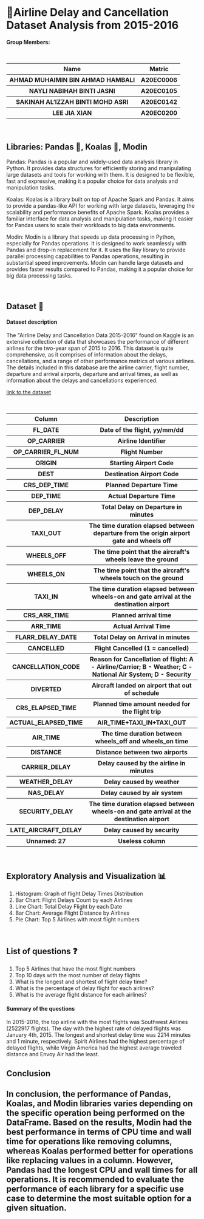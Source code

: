 <h1> 🛫Airline Delay and Cancellation Dataset Analysis from 2015-2016 </h1>

**Group Members:**

<br>

<table width = 700>
  <tr>
    <th>Name</th>
    <th>Matric</th>
  </tr>
  <tr>
    <th>AHMAD MUHAIMIN BIN AHMAD HAMBALI</th>
    <th>A20EC0006</th>
  </tr>
  <tr>
    <th>NAYLI NABIHAH BINTI JASNI</th>
    <th>A20EC0105</th>
  </tr>
    <tr>
    <th>SAKINAH AL’IZZAH BINTI MOHD ASRI</th>
    <th>A20EC0142</th>
  </tr>
    <tr>
    <th>LEE JIA XIAN</th>
    <th>A20EC0200</th>
  </tr>
</table> 
<br>
<h2> Libraries: Pandas 🐼, Koalas 🐨, Modin</h2>

<p>Pandas:
Pandas is a popular and widely-used data analysis library in Python. It provides data structures for efficiently storing and manipulating large datasets and tools for working with them. It is designed to be flexible, fast and expressive, making it a popular choice for data analysis and manipulation tasks.

Koalas:
Koalas is a library built on top of Apache Spark and Pandas. It aims to provide a pandas-like API for working with large datasets, leveraging the scalability and performance benefits of Apache Spark. Koalas provides a familiar interface for data analysis and manipulation tasks, making it easier for Pandas users to scale their workloads to big data environments.

Modin:
Modin is a library that speeds up data processing in Python, especially for Pandas operations. It is designed to work seamlessly with Pandas and drop-in replacement for it. It uses the Ray library to provide parallel processing capabilities to Pandas operations, resulting in substantial speed improvements. Modin can handle large datasets and provides faster results compared to Pandas, making it a popular choice for big data processing tasks.</P>

<br>
<h2> Dataset 📑 </h2>
<h4>Dataset description</h4>
<p>The "Airline Delay and Cancellation Data 2015-2016" found on Kaggle is an 
extensive collection of data that showcases the performance of different airlines for the two-year span of 2015 to 2016. This dataset is quite comprehensive, as it comprises of information about the delays, cancellations, and a range of other performance metrics of various airlines. The details included in this database are the airline carrier, flight number, departure and arrival airports, departure and arrival times, as well as information about the delays and cancellations experienced.</p>


<a href="https://www.kaggle.com/datasets/yuanyuwendymu/airline-delay-and-cancellation-data-2009-2018?select=2009.csv">link to the dataset</a>


<br>
<table>
  <tr>
    <th>Column</th>
    <th>Description</th>
  </tr>
  <tr>
    <th>FL_DATE</th>
    <th>Date of the flight, yy/mm/dd</th>
  </tr>
    <tr>
    <th>OP_CARRIER</th>
    <th>Airline Identifier</th>
  </tr>
    <tr>
    <th>OP_CARRIER_FL_NUM</th>
    <th>Flight Number</th>
  </tr>
    <tr>
    <th>ORIGIN</th>
    <th>Starting Airport Code</th>
  </tr>
    <tr>
    <th>DEST</th>
    <th>Destination Airport Code</th>
  </tr>
    <tr>
    <th>CRS_DEP_TIME</th>
    <th>Planned Departure Time</th>
  </tr>
    <tr>
    <th>DEP_TIME</th>
    <th>Actual Departure Time</th>
  </tr>
    <tr>
    <th>DEP_DELAY</th>
    <th>Total Delay on Departure in minutes</th>
  </tr>
    <tr>
    <th>TAXI_OUT</th>
    <th>The time duration elapsed between departure from the origin airport gate and wheels off</th>
  </tr>
    <tr>
    <th>WHEELS_OFF</th>
    <th>The time point that the aircraft's wheels leave the ground</th>
  </tr>
    <tr>
    <th>WHEELS_ON</th>
    <th>The time point that the aircraft's wheels touch on the ground</th>
  </tr>
    <tr>
    <th>TAXI_IN</th>
    <th>The time duration elapsed between wheels-on and gate arrival at the destination airport</th>
  </tr>
    <tr>
    <th>CRS_ARR_TIME</th>
    <th>Planned arrival time</th>
  </tr>
    <tr>
    <th>ARR_TIME</th>
    <th>Actual Arrival Time</th>
  </tr>
    <tr>
    <th>FLARR_DELAY_DATE</th>
    <th>Total Delay on Arrival in minutes</th>
  </tr>
    <tr>
    <th>CANCELLED</th>
    <th>Flight Cancelled (1 = cancelled)</th>
  </tr>
    <tr>
    <th>CANCELLATION_CODE</th>
    <th>Reason for Cancellation of flight: A - Airline/Carrier; B - Weather; C - National Air System; D - Security</th>
  </tr>
    <tr>
    <th>DIVERTED</th>
    <th>Aircraft landed on airport that out of schedule</th>
  </tr>
    <tr>
    <th>CRS_ELAPSED_TIME</th>
    <th>Planned time amount needed for the flight trip</th>
  </tr>
    <tr>
    <th>ACTUAL_ELAPSED_TIME</th>
    <th>AIR_TIME+TAXI_IN+TAXI_OUT</th>
  </tr>
    <tr>
    <th>AIR_TIME</th>
    <th>The time duration between wheels_off and wheels_on time</th>
  </tr>
    <tr>
    <th>DISTANCE</th>
    <th>Distance between two airports</th>
  </tr>
    <tr>
    <th>CARRIER_DELAY</th>
    <th>Delay caused by the airline in minutes</th>
  </tr>
    <tr>
    <th>WEATHER_DELAY</th>
    <th>Delay caused by weather</th>
  </tr>
    <tr>
    <th>NAS_DELAY</th>
    <th>Delay caused by air system</th>
  </tr>
    <tr>
    <th>SECURITY_DELAY</th>
    <th>The time duration elapsed between wheels-on and gate arrival at the destination airport</th>
  </tr>
    <tr>
    <th>LATE_AIRCRAFT_DELAY</th>
    <th>Delay caused by security</th>
  </tr>
    <tr>
    <th>Unnamed: 27</th>
    <th>Useless column</th>
  </tr>
  
</table> 
<br>
<h2>Exploratory Analysis and Visualization 📊</h2>

<ol>
  <li>Histogram: Graph of flight Delay Times Distribution</li>
  <li>Bar Chart: Flight Delays Count by each Airlines</li>
  <li>Line Chart: Total Delay Flight by each Date</li>
  <li>Bar Chart: Average Flight Distance by Airlines</li>
  <li>Pie Chart: Top 5 Airlines with most flight numbers</li>
</ol>

<br>
<h2>List of questions ❓</h2>

<ol>
  <li>Top 5 Airlines that have the most flight numbers</li>
  <li>Top 10 days with the most number of delay flights</li>
  <li>What is the longest and shortest of flight delay time?</li>
  <li>What is the percentage of delay flight for each airlines?</li>
  <li>What is the average flight distance for each airlines?</li>
</ol>

<h4>Summary of the questions</h4>

<p>In 2015-2016, the top airline with the most flights was Southwest Airlines (2522917 flights). The day with the highest rate of delayed flights was January 4th, 2015. The longest and shortest delay time was 2214 minutes and 1 minute, respectively. Spirit Airlines had the highest percentage of delayed flights, while Virgin America had the highest average traveled distance and Envoy Air had the least.</p>

<h2>Conclusion<h2>

In conclusion, the performance of Pandas, Koalas, and Modin libraries varies depending on the specific operation being performed on the DataFrame. Based on the results, Modin had the best performance in terms of CPU time and wall time for operations like removing columns, whereas Koalas performed better for operations like replacing values in a column. However, Pandas had the longest CPU and wall times for all operations. It is recommended to evaluate the performance of each library for a specific use case to determine the most suitable option for a given situation.



